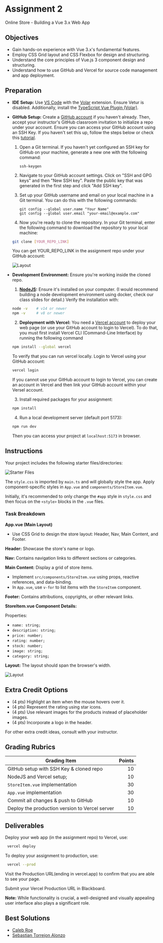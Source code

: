 # Assignment 2

Online Store - Building a Vue 3.x Web App

## Objectives

- Gain hands-on experience with Vue 3.x's fundamental features.
- Employ CSS Grid layout and CSS Flexbox for design and structuring.
- Understand the core principles of Vue.js 3 component design and structuring.
- Understand how to use GitHub and Vercel for source code management and app deployment.

## Preparation

- **IDE Setup:** Use [VS Code](https://code.visualstudio.com/) with the [Volar](https://marketplace.visualstudio.com/items?itemName=Vue.volar) extension. Ensure Vetur is disabled. Additionally, install the [TypeScript Vue Plugin (Volar)](https://marketplace.visualstudio.com/items?itemName=Vue.vscode-typescript-vue-plugin).

- **GitHub Setup:** Create a [GitHub account](https://github.com) if you haven't already. Then, accept your instructor's GitHub classroom invitation to initialize a repo under your account. Ensure you can access your GitHub account using an SSH Key. If you haven't set this up, follow the steps below or check this [tutorial](https://youtu.be/a-zX_qc2S-M).

  1. Open a Git terminal. If you haven't yet configured an SSH key for GitHub on your machine, generate a new one with the following command:

     ```
     ssh-keygen
     ```

  2. Navigate to your GitHub account settings. Click on "SSH and GPG keys" and then "New SSH key". Paste the public key that was generated in the first step and click "Add SSH key".

  3. Set up your GitHub username and email on your local machine in a Git terminal. You can do this with the following commands:

     ```
     git config --global user.name "Your Name"
     git config --global user.email "your-email@example.com"

     ```

  4. Now you're ready to clone the repository. In your Git terminal, enter the following command to download the repository to your local machine:

  ```bash
  git clone [YOUR_REPO_LINK]
  ```

  You can get YOUR_REPO_LINK in the assignment repo under your GitHub account:

  ![Layout](github-link.jpg)

- **Development Environment:** Ensure you're working inside the cloned repo.

  1. **[NodeJS](https://nodejs.org):** Ensure it's installed on your computer. (I would recommend building a node development environment using docker, check our class slides for detail.) Verify the installation with:

  ```bash
  node -v    # v14 or newer
  npm -v     # v8 or newer
  ```

  2. **Deployment with Vercel:** You need a [Vercel account](https://vercel.com/) to deploy your web page (or use your GitHub account to login to Vercel). To do that, you must first install Vercel CLI (Command-Line Interface) by running the following command

  ```bash
  npm install --global vercel
  ```

  To verify that you can run vercel locally. Login to Vercel using your GitHub account:

  ```bash
  vercel login
  ```

  If you cannot use your GitHub account to login to Vercel, you can create an account in Vercel and then link your GitHub account within your Versel account.

  3. Install required packages for your assignment:

  ```bash
  npm install
  ```

  4. Run a local development server (default port 5173):

  ```bash
  npm run dev
  ```

  Then you can access your project at `localhost:5173` in browser.

## Instructions

Your project includes the following starter files/directories:

![Starter Files](starter_files.jpg)

The `style.css` is imported by `main.ts` and will globally style the app. Apply component-specific styles in `App.vue` and `components/StoreItem.vue`.

Initially, it's recommended to only change the `#app` style in `style.css` and then focus on the `<style>` blocks in the `.vue` files.

### Task Breakdown

**App.vue (Main Layout)**

- Use CSS Grid to design the store layout: Header, Nav, Main Content, and Footer.

**Header:** Showcase the store's name or logo.

**Nav:** Contains navigation links to different sections or categories.

**Main Content:** Display a grid of store items.

- Implement `src/components/StoreItem.vue` using props, reactive references, and data-binding.
- In `App.vue`, use `v-for` to list items with the `StoreItem` component.

**Footer:** Contains attributions, copyrights, or other relevant links.

**StoreItem.vue Component Details:**

Properties:

- `name: string;`
- `description: string;`
- `price: number;`
- `rating: number;`
- `stock: number;`
- `image: string;`
- `category: string;`

**Layout:** The layout should span the browser's width.

![Layout](assignment2_layout.jpg)

## Extra Credit Options

- (4 pts) Highlight an item when the mouse hovers over it.
- (4 pts) Represent the rating using star icons.
- (4 pts) Use relevant images for the products instead of placeholder images.
- (4 pts) Incorporate a logo in the header.

For other extra credit ideas, consult with your instructor.

## Grading Rubrics

| Grading Item                                   | Points |
| ---------------------------------------------- | -----: |
| GitHub setup with SSH Key & cloned repo        |     10 |
| NodeJS and Vercel setup;                       |     10 |
| `StoreItem.vue` implementation                 |     30 |
| `App.vue` implementation                       |     30 |
| Commit all changes & push to GitHub            |     10 |
| Deploy the production version to Vercel server |     10 |

## Deliverables

Deploy your web app (in the assignment repo) to Vercel, use:

```bash
 vercel deploy
```

To deploy your assignment to production, use:

```bash
 vercel --prod
```

Visit the Production URL(ending in vercel.app) to confirm that you are able to see your page.

Submit your Vercel Production URL in Blackboard.

**Note:** While functionality is crucial, a well-designed and visually appealing user interface also plays a significant role.

## Best Solutions

- [Caleb Roe](https://cis371-assignment2-5yng76oaf-caleb-roes-projects.vercel.app)
- [Sebastian Torrejon Alonzo](https://chevasmarket-76mwqmt3f-sebastian-torrejon-alonzos-projects.vercel.app)
